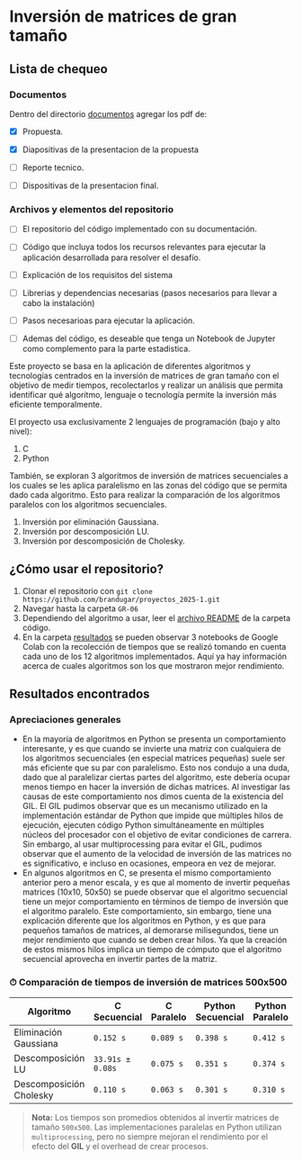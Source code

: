 # Inversión de matrices de gran tamaño


## Lista de chequeo

### Documentos

Dentro del directorio [documentos](documentos/) agregar los pdf de:
- [x] Propuesta.
- [x] Diapositivas de la presentacion de la propuesta
- [ ] Reporte tecnico.
- [ ] Dispositivas de la presentacion final.


### Archivos y elementos del repositorio

- [ ] El repositorio del código implementado con su documentación. 
- [ ] Código que incluya todos los recursos relevantes para ejecutar la aplicación desarrollada para resolver el desafío. 
- [ ] Explicación de los requisitos del sistema
- [ ] Librerias y dependencias necesarias (pasos necesarios para llevar a cabo la instalación)
- [ ] Pasos necesarioas para ejecutar la aplicación.
- [ ] Ademas del código, es deseable que tenga un Notebook de Jupyter como complemento para la parte estadistica.


Este proyecto se basa en la aplicación de diferentes algoritmos y tecnologías centrados en la inversión de matrices de gran tamaño con el objetivo de medir tiempos, recolectarlos y realizar un análisis que permita identificar qué algoritmo, lenguaje o tecnología permite la inversión más eficiente temporalmente. 

El proyecto usa exclusivamente 2 lenguajes de programación (bajo y alto nivel):
1. C
2. Python

También, se exploran 3 algoritmos de inversión de matrices secuenciales a los cuales se les aplica paralelismo en las zonas del código que se permita dado cada algoritmo. Esto para realizar la comparación de los algoritmos paralelos con los algoritmos secuenciales. 
1. Inversión por eliminación Gaussiana.
2. Inversión por descomposición LU.
3. Inversión por descomposición de Cholesky. 

## ¿Cómo usar el repositorio?
1. Clonar el repositorio con `git clone https://github.com/brandugar/proyectos_2025-1.git`
2. Navegar hasta la carpeta `GR-06`
3. Dependiendo del algoritmo a usar, leer el [archivo README](codigo/README.md) de la carpeta código. 
4. En la carpeta [resultados](codigo/resultados) se pueden observar 3 notebooks de Google Colab con la recolección de tiempos que se realizó tomando en cuenta cada uno de los 12 algoritmos implementados. Aquí ya hay información acerca de cuales algoritmos son los que mostraron mejor rendimiento.

## Resultados encontrados
### Apreciaciones generales
- En la mayoría de algoritmos en Python se presenta un comportamiento interesante, y es que cuando se invierte una matriz con cualquiera de los algoritmos secuenciales (en especial matrices pequeñas) suele ser más eficiente que su par con paralelismo. Esto nos condujo a una duda, dado que al paralelizar ciertas partes del algoritmo, este debería ocupar menos tiempo en hacer la inversión de dichas matrices. Al investigar las causas de este comportamiento nos dimos cuenta de la existencia del GIL. El GIL pudimos observar que es un mecanismo utilizado en la implementación estándar de Python que impide que múltiples hilos de ejecución, ejecuten código Python simultáneamente en múltiples núcleos del procesador con el objetivo de evitar condiciones de carrera. Sin embargo, al usar multiprocessing para evitar el GIL, pudimos observar que el aumento de la velocidad de inversión de las matrices no es significativo, e incluso en ocasiones, empeora en vez de mejorar.
- En algunos algoritmos en C, se presenta el mismo comportamiento anterior pero a menor escala, y es que al momento de invertir pequeñas matrices (10x10, 50x50) se puede observar que el algoritmo secuencial tiene un mejor comportamiento en términos de tiempo de inversión que el algoritmo paralelo. Este comportamiento, sin embargo, tiene una explicación diferente que los algoritmos en Python, y es que para pequeños tamaños de matrices, al demorarse milisegundos, tiene un mejor rendimiento que cuando se deben crear hilos. Ya que la creación de estos mismos hilos implica un tiempo de cómputo que el algoritmo secuencial aprovecha en invertir partes de la matriz. 

### ⏱ Comparación de tiempos de inversión de matrices 500x500

| Algoritmo                | C Secuencial | C Paralelo | Python Secuencial | Python Paralelo |
|--------------------------|--------------|------------|-------------------|------------------|
| Eliminación Gaussiana    |  `0.152 s`   | `0.089 s`  |   `0.398 s`       |   `0.412 s`      |
| Descomposición LU        |  `33.91s ± 0.08s`   | `0.075 s`  |   `0.351 s`       |   `0.374 s`      |
| Descomposición Cholesky  |  `0.110 s`   | `0.063 s`  |   `0.301 s`       |   `0.310 s`      |

> **Nota:** Los tiempos son promedios obtenidos al invertir matrices de tamaño `500x500`. Las implementaciones paralelas en Python utilizan `multiprocessing`, pero no siempre mejoran el rendimiento por el efecto del **GIL** y el overhead de crear procesos.
